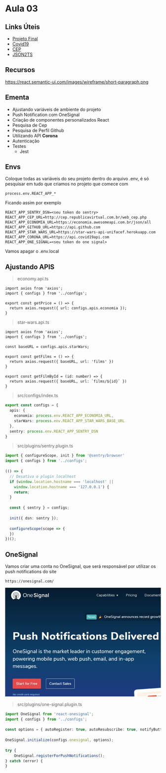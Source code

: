 # Aula 03

## Links Úteis

* [Projeto Final](https://github.com/juninmd/unifacef-react-typescript)
* [Covid19](https://documenter.getpostman.com/view/10808728/SzS8rjbc?version=latest)
* [CEP](https://www.republicavirtual.com.br/cep/exemplos.php)
* [JSON2TS](http://www.json2ts.com/)

## Recursos

<https://react.semantic-ui.com/images/wireframe/short-paragraph.png>

## Ementa

* Ajustando variáveis de ambiente do projeto
* Push Notification com OneSignal
* Criação de componentes personalizados React
* Pesquisa de Cep
* Pesquisa de Perfil Github
* Utilizando API **Corona**
* Autenticação
* Testes
  * Jest

## Envs

Coloque todas as variáveis do seu projeto dentro do arquivo .env,
é só pesquisar em tudo que criamos no projeto que comece com

```env
process.env.REACT_APP_*
```

Ficando assim por exemplo

```.env
REACT_APP_SENTRY_DSN=<seu token do sentry>
REACT_APP_CEP_URL=http://cep.republicavirtual.com.br/web_cep.php
REACT_APP_ECONOMIA_URL=https://economia.awesomeapi.com.br/json/all
REACT_APP_GITHUB_URL=https://api.github.com
REACT_APP_STAR_WARS_URL=https://star-wars-api-unifacef.herokuapp.com
REACT_APP_CORONA_URL=https://api.covid19api.com
REACT_APP_ONE_SIGNAL=<seu token do one signal>
```

Vamos apagar o .env.local

## Ajustando APIS

> economy.api.ts

```tsx
import axios from 'axios';
import { configs } from '../configs';

export const getPrice = () => {
  return axios.request({ url: configs.apis.economia });
}
```

> star-wars.api.ts

```tsx
import axios from 'axios';
import { configs } from '../configs';

const baseURL = configs.apis.starWars;

export const getFilms = () => {
  return axios.request({ baseURL, url: 'films' })
}

export const getFilmById = (id: number) => {
  return axios.request({ baseURL, url: `films/${id}` })
}
```

> src/configs/index.ts

```ts
export const configs = {
  apis: {
    economia: process.env.REACT_APP_ECONOMIA_URL,
    starWars: process.env.REACT_APP_STAR_WARS_BASE_URL
  },
  sentry: process.env.REACT_APP_SENTRY_DSN
}
```

> src/plugins/sentry.plugin.ts

```ts
import { configureScope, init } from '@sentry/browser'
import { configs } from '../configs';

(() => {
  // Desativa o plugin localhost
  if (window.location.hostname === 'localhost' ||
    window.location.hostname === '127.0.0.1') {
    return;
  }

  const { sentry } = configs;

  init({ dsn: sentry });

  configureScope(scope => {
  })
})();
```

## OneSignal

Vamos criar uma conta no OneSignal, que será responsável por utilizar os push notifications do site

```text
https://onesignal.com/
```

![imagem](./imagens/onesignal.jpg)

> src/plugins/one-signal.plugin.ts

```ts
import OneSignal from 'react-onesignal';
import { configs } from '../configs';

const options = { autoRegister: true, autoResubscribe: true, notifyButton: { enable: true } }

OneSignal.initialize(configs.onesignal, options);

try {
    OneSignal.registerForPushNotifications();
} catch (error) {
}
```

